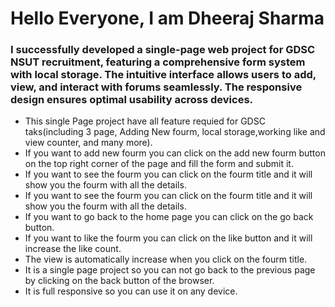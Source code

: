 # Hello Everyone, I am Dheeraj Sharma
### I successfully developed a single-page web project for GDSC NSUT recruitment, featuring a comprehensive form system with local storage. The intuitive interface allows users to add, view, and interact with forums seamlessly. The responsive design ensures optimal usability across devices.
+ This single Page project have all feature requied for GDSC taks(including 3 page, Adding New fourm, local storage,working like and view counter, and many more).
+ If you want to add new fourm you can click on the add new fourm button on the top right corner of the page and fill the form and submit it.
+ If you want to see the fourm you can click on the fourm title and it will show you the fourm with all the details.
+ If you want to see the fourm you can click on the fourm title and it will show you the fourm with all the details.
+ If you want to go back to the home page you can click on the go back button.
+ If you want to like the fourm you can click on the like button and it will increase the like count.
+ The view is automatically increase when you click on the fourm title.
+ It is a single page project so you can not go back to the previous page by clicking on the back button of the browser.
+ It is full responsive so you can use it on any device.
